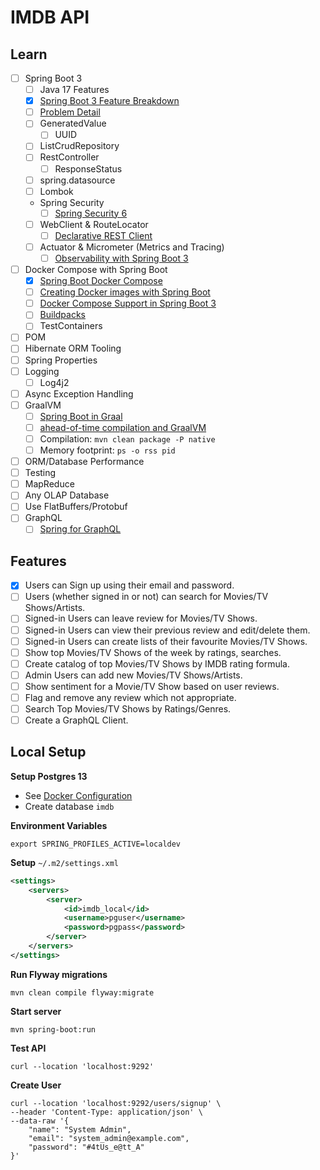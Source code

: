 # IMDB API

## Learn
- [ ] Spring Boot 3
  - [ ] Java 17 Features
  - [x] [Spring Boot 3 Feature Breakdown](https://www.youtube.com/watch?v=AcaR1wBi6mQ)
  - [ ] [Problem Detail](https://datatracker.ietf.org/doc/html/rfc7807)
  - [ ] GeneratedValue
    - [ ] UUID
  - [ ] ListCrudRepository
  - [ ] RestController
    - [ ] ResponseStatus
  - [ ] spring.datasource
  - [ ] Lombok
  - Spring Security
    - [ ] [Spring Security 6](https://www.youtube.com/watch?v=KxqlJblhzfI)
  - [ ] WebClient & RouteLocator
    - [ ] [Declarative REST Client](https://cloud.spring.io/spring-cloud-netflix/multi/multi_spring-cloud-feign.html)
  - [ ] Actuator & Micrometer (Metrics and Tracing)
    - [ ] [Observability with Spring Boot 3](https://spring.io/blog/2022/10/12/observability-with-spring-boot-3)
- [ ] Docker Compose with Spring Boot
  - [x] [Spring Boot Docker Compose](https://www.youtube.com/watch?v=lS1GwdIfk0c)
  - [ ] [Creating Docker images with Spring Boot](https://spring.io/blog/2020/01/27/creating-docker-images-with-spring-boot-2-3-0-m1)
  - [ ] [Docker Compose Support in Spring Boot 3](https://docs.spring.io/spring-boot/docs/3.1.0/reference/html/features.html#features.docker-compose)
  - [ ] [Buildpacks](https://buildpacks.io)
  - [ ] TestContainers
- [ ] POM
- [ ] Hibernate ORM Tooling
- [ ] Spring Properties
- [ ] Logging
  - [ ] Log4j2
- [ ] Async Exception Handling
- [ ] GraalVM
  - [ ] [Spring Boot in Graal](https://www.youtube.com/watch?v=VRb8JSfI9eg)
  - [ ] [ahead-of-time compilation and GraalVM](https://www.youtube.com/watch?v=TOfYlLjXufw)
  - [ ] Compilation: `mvn clean package -P native`
  - [ ] Memory footprint: `ps -o rss pid`
- [ ] ORM/Database Performance
- [ ] Testing
- [ ] MapReduce
- [ ] Any OLAP Database
- [ ] Use FlatBuffers/Protobuf
- [ ] GraphQL
  - [ ] [Spring for GraphQL](https://docs.spring.io/spring-graphql/docs/current/reference/html/)

## Features

- [x] Users can Sign up using their email and password.
- [ ] Users (whether signed in or not) can search for Movies/TV Shows/Artists.
- [ ] Signed-in Users can leave review for Movies/TV Shows.
- [ ] Signed-in Users can view their previous review and edit/delete them.
- [ ] Signed-in Users can create lists of their favourite Movies/TV Shows.
- [ ] Show top Movies/TV Shows of the week by ratings, searches.
- [ ] Create catalog of top Movies/TV Shows by IMDB rating formula.
- [ ] Admin Users can add new Movies/TV Shows/Artists.
- [ ] Show sentiment for a Movie/TV Show based on user reviews.
- [ ] Flag and remove any review which not appropriate.
- [ ] Search Top Movies/TV Shows by Ratings/Genres.
- [ ] Create a GraphQL Client.

## Local Setup

**Setup Postgres 13**

- See [Docker Configuration](https://github.com/thegauravmahawar/docker/blob/main/postgres-13.yml)
- Create database `imdb`

**Environment Variables**

```shell
export SPRING_PROFILES_ACTIVE=localdev
```

**Setup** `~/.m2/settings.xml`

```xml
<settings>
    <servers>
        <server>
            <id>imdb_local</id>
            <username>pguser</username>
            <password>pgpass</password>
        </server>
    </servers>
</settings>
```

**Run Flyway migrations**

```shell
mvn clean compile flyway:migrate
```

**Start server**

```shell
mvn spring-boot:run
```

**Test API**

```shell
curl --location 'localhost:9292'
```

**Create User**

```shell
curl --location 'localhost:9292/users/signup' \
--header 'Content-Type: application/json' \
--data-raw '{
    "name": "System Admin",
    "email": "system_admin@example.com",
    "password": "#4tUs_e@tt_A"
}'
```